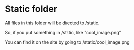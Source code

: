 # Static folder
All files in this folder will be directed to /static.

So, if you put something in /static, like "cool_image.png"

You can find it on the site by going to /static/cool_image.png